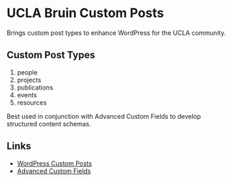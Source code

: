 # UCLA Bruin Custom Posts
Brings custom post types to enhance WordPress for the UCLA community. 

## Custom Post Types
1. people
1. projects
1. publications
1. events
1. resources

Best used in conjunction with Advanced Custom Fields to develop structured content schemas.

## Links

- [WordPress Custom Posts](https://wordpress.org/support/article/post-types/)
- [Advanced Custom Fields](https://www.advancedcustomfields.com/)



